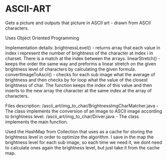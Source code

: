 # ASCII-ART

Gets a picture and outputs that picture in ASCII art - drawn from ASCII characters.

 Uses Object Oriented Programming

Implementation details:
brightnessLevel() - returns array that each value in index i represent the number of brightness of the character
at index i in charset. There is a match at the index between the arrays.
linearStretch() - keeps the order the same way and preforms a linear stretch on the given brightness level of
characters by calculating the given formula.
convertImageToAscii() - checks for each sub image what the average of brightness and then checks by for loop
what the value of the closest brightness of char. The function keeps the index of this value and then inserts
to the new array the character at the same index at the array of characters.

Files description:
/ascii_art/img_to_char/BrightnessImgCharMatcher.java - The class implements the conversion of an image to ASCII image
according to brightness level.
/ascii_art/img_to_char/Driver.java - The class implements the main function.

Used the HashMap from Collection that uses as a cache for storing the brightness level in order to
optimize the algorithm. I save in the map the brightness level for each sub image, so each time we need it, we
dont need to calculate ones again the brightness level, but just take it from the cache map.
